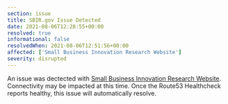 ```yaml
---
section: issue
title: SBIR.gov Issue Detected
date: 2021-08-06T12:28:55+00:00
resolved: true
informational: false
resolvedWhen: 2021-08-06T12:51:56+00:00
affected: ['Small Business Innovation Research Website']
severity: disrupted
---
```

An issue was dectected with [Small Business Innovation Research Website](https://www.sbir.gov).  Connectivity may be impacted at this time.  Once the Route53 Healthcheck reports healthy, this issue will automatically resolve.

